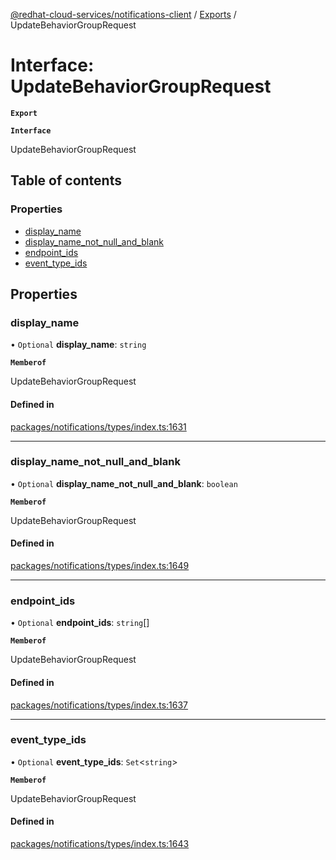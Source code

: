 [@redhat-cloud-services/notifications-client](../README.md) / [Exports](../modules.md) / UpdateBehaviorGroupRequest

# Interface: UpdateBehaviorGroupRequest

**`Export`**

**`Interface`**

UpdateBehaviorGroupRequest

## Table of contents

### Properties

- [display\_name](UpdateBehaviorGroupRequest.md#display_name)
- [display\_name\_not\_null\_and\_blank](UpdateBehaviorGroupRequest.md#display_name_not_null_and_blank)
- [endpoint\_ids](UpdateBehaviorGroupRequest.md#endpoint_ids)
- [event\_type\_ids](UpdateBehaviorGroupRequest.md#event_type_ids)

## Properties

### display\_name

• `Optional` **display\_name**: `string`

**`Memberof`**

UpdateBehaviorGroupRequest

#### Defined in

[packages/notifications/types/index.ts:1631](https://github.com/RedHatInsights/javascript-clients/blob/master/packages/notifications/types/index.ts#L1631)

___

### display\_name\_not\_null\_and\_blank

• `Optional` **display\_name\_not\_null\_and\_blank**: `boolean`

**`Memberof`**

UpdateBehaviorGroupRequest

#### Defined in

[packages/notifications/types/index.ts:1649](https://github.com/RedHatInsights/javascript-clients/blob/master/packages/notifications/types/index.ts#L1649)

___

### endpoint\_ids

• `Optional` **endpoint\_ids**: `string`[]

**`Memberof`**

UpdateBehaviorGroupRequest

#### Defined in

[packages/notifications/types/index.ts:1637](https://github.com/RedHatInsights/javascript-clients/blob/master/packages/notifications/types/index.ts#L1637)

___

### event\_type\_ids

• `Optional` **event\_type\_ids**: `Set`<`string`\>

**`Memberof`**

UpdateBehaviorGroupRequest

#### Defined in

[packages/notifications/types/index.ts:1643](https://github.com/RedHatInsights/javascript-clients/blob/master/packages/notifications/types/index.ts#L1643)
